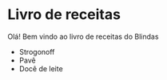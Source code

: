 # Livro de receitas

Olá! Bem vindo ao livro de receitas do Blindas

- Strogonoff
- Pavê
- Docê de leite
